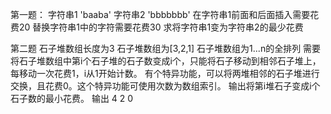 第一题：
字符串1 'baaba'
字符串2 'bbbbbbb'
在字符串1前面和后面插入需要花费20
替换字符串1中的字符需要花费30
求将字符串1变为字符串2的最少花费

第二题
石子堆数组长度为3
石子堆数组为[3,2,1]
石子堆数组为1...n的全排列
需要将石子堆数组中第i个石子堆的石子数变成i个，只能将石子移动到相邻石子堆上，每移动一次花费1，i从1开始计数。
有个特异功能，可以将两堆相邻的石子堆进行交换，且花费0。这个特异功能可使用次数为数组索引。
输出将第i堆石子变成i个石子数的最小花费。
输出 4 2 0